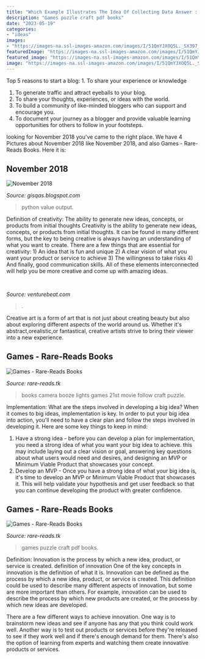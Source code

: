 ```yaml
---
title: "Which Example Illustrates The Idea Of Collecting Data Answer : Python Value Output"
description: "Games puzzle craft pdf books"
date: "2023-05-19"
categories:
- "ideas"
images:
- "https://images-na.ssl-images-amazon.com/images/I/51QmYJXOQ5L._SX397_BO1,204,203,200_.jpg"
featuredImage: "https://images-na.ssl-images-amazon.com/images/I/51QmYJXOQ5L._SX397_BO1,204,203,200_.jpg"
featured_image: "https://images-na.ssl-images-amazon.com/images/I/51QmYJXOQ5L._SX397_BO1,204,203,200_.jpg"
image: "https://images-na.ssl-images-amazon.com/images/I/51QmYJXOQ5L._SX397_BO1,204,203,200_.jpg"
---
```



Top 5 reasons to start a blog: 1. To share your experience or knowledge
1. To generate traffic and attract eyeballs to your blog. 
2. To share your thoughts, experiences, or ideas with the world. 
3. To build a community of like-minded bloggers who can support and encourage you. 
4. To document your journey as a blogger and provide valuable learning opportunities for others to follow in your footsteps. 

	

		
looking for November 2018 you've came to the right place. We have 4 Pictures about November 2018 like November 2018,  and also Games - Rare-Reads Books. Here it is:
		
    
## November 2018

<img loading=lazy src="https://i.stack.imgur.com/BFZRy.png" onerror="this.onerror=null;this.src='https://tse4.mm.bing.net/th?id=OIP.4UwV5wjm4qELvw6u4o5JaAAAAA&amp;pid=15.1';" alt="November 2018">

_Source: gisqas.blogspot.com_

>python value output. 

	

Definition of creativity: The ability to generate new ideas, concepts, or products from initial thoughts
Creativity is the ability to generate new ideas, concepts, or products from initial thoughts. It can be found in many different forms, but the key to being creative is always having an understanding of what you want to create. There are a few things that are essential for creativity: 1) An idea that is fun and unique 2) A clear vision of what you want your product or service to achieve 3) The willingness to take risks 4) And finally, good communication skills. All of these elements interconnected will help you be more creative and come up with amazing ideas.

    
## 

<img loading=lazy src="https://venturebeat.com/wp-content/uploads/2020/06/Esk_Product_Inclusion-Index.jpg?w=800" onerror="this.onerror=null;this.src='https://tse2.mm.bing.net/th?id=OIP.BQI-J6_74jyFUnmCtRtSngHaEL&amp;pid=15.1';" alt="">

_Source: venturebeat.com_

>. 

	

Creative art is a form of art that is not just about creating beauty but also about exploring different aspects of the world around us. Whether it's abstract,orealistic,or fantastical, creative artists strive to bring their viewer into a new experience.

    
## Games - Rare-Reads Books

<img loading=lazy src="https://images-na.ssl-images-amazon.com/images/I/51QmYJXOQ5L._SX397_BO1,204,203,200_.jpg" onerror="this.onerror=null;this.src='https://tse1.mm.bing.net/th?id=OIP.bNbMSR_YEGqnymKSoz2zKgAAAA&amp;pid=15.1';" alt="Games - Rare-Reads Books">

_Source: rare-reads.tk_

>books camera booze lights games 21st movie follow craft puzzle. 

	

Implementation: What are the steps involved in developing a big idea?
When it comes to big ideas, implementation is key. In order to put your big idea into action, you'll need to have a clear plan and follow the steps involved in developing it. Here are some key things to keep in mind: 
1. Have a strong idea - before you can develop a plan for implementation, you need a strong idea of what you want your big idea to achieve. this may include laying out a clear vision or goal, answering key questions about what users would need and desires, and designing an MVP or Minimum Viable Product that showcases your concept. 
2. Develop an MVP - Once you have a strong idea of what your big idea is, it's time to develop an MVP or Minimum Viable Product that showcases it. This will help validate your hypothesis and get user feedback so that you can continue developing the product with greater confidence.

    
## Games - Rare-Reads Books

<img loading=lazy src="https://images-na.ssl-images-amazon.com/images/I/412YQW8W8XL._SX290_BO1,204,203,200_.jpg" onerror="this.onerror=null;this.src='https://tse1.mm.bing.net/th?id=OIP.CiIC3Wa4KTxU5_CXOtJq6QAAAA&amp;pid=15.1';" alt="Games - Rare-Reads Books">

_Source: rare-reads.tk_

>games puzzle craft pdf books. 

	

Definition: Innovation is the process by which a new idea, product, or service is created.
definition of innovation
One of the key concepts in innovation is the definition of what it is. Innovation can be defined as the process by which a new idea, product, or service is created. This definition could be used to describe many different aspects of innovation, but some are more important than others. For example, innovation can be used to describe the process by which new products are created, or the process by which new ideas are developed.

There are a few different ways to achieve innovation. One way is to brainstorm new ideas and see if anyone has any that you think could work well. Another way is to test out products or services before they're released to see if they work well and if there's enough demand for them. There's also the option of learning from experts and watching them create innovative products or services.

